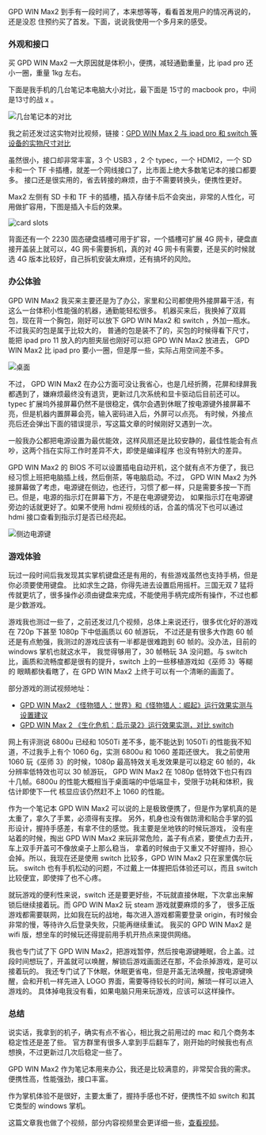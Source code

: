 GPD WIN Max2 到手有一段时间了，本来想等等，看看首发用户的情况再说的，还是没忍
住预约买了首发。下面，说说我使用一个多月来的感受。

### 外观和接口

买 GPD WIN Max2 一大原因就是体积小，便携，减轻通勤重量，比 ipad pro 还小一圈，重量 1kg 左右。

下面是我手机的几台笔记本电脑大小对比，最下面是 15寸的 macbook pro，中间是13寸的战 x 。

![几台笔记本的对比](/assets/blogs/2022/gpd-win-max2-review/laptops-comparison.jpg)

我之前还发过这实物对比视频，链接：[GPD WIN Max 2 与 ipad pro 和 switch 等设备的实物尺寸对比](https://www.bilibili.com/video/BV1fe411j78C/)

虽然很小，接口却非常丰富，3 个 USB3 ，2 个 typec，一个 HDMI2，一个 SD 卡和一个 TF 卡插槽，就差一个网线接口了，比市面上绝大多数笔记本的接口都要多。
接口还是很实用的，省去转接的麻烦，由于不需要转换头，便携性更好。

Max2 左侧有 SD 卡和 TF 卡的插槽，插入存储卡后不会突出，非常的人性化，可用做扩容用，下图是插入卡后的效果。

![card slots](/assets/blogs/2022/gpd-win-max2-review/card-slots.jpg)

背面还有一个 2230 固态硬盘插槽可用于扩容，一个插槽可扩展 4G 网卡，硬盘直接开盖装上就可以，4G
网卡需要拆机，真的对 4G 网卡有需要，还是买的时候就选 4G 版本比较好，自己拆机安装太麻烦，还有搞坏的风险。

### 办公体验

GPD WIN Max2 我买来主要还是为了办公，家里和公司都使用外接屏幕干活，有这么一台体积小性能强的机器，通勤能轻松很多。
机器买来后，我换掉了双肩包，现在背一个胸包，刚好可以放下 GPD WIN Max2 和 switch ，外加一瓶水。不过我买的包是属于比较大的，
普通的包是装不了的，买包的时候得看下尺寸，能把 ipad pro 11 放入的内胆夹层也刚好可以把 GPD WIN Max2 放进去，
GPD WIN Max2 比 ipad pro 要小一圈，但是厚一些，实际占用空间差不多。

![桌面](/assets/blogs/2022/gpd-win-max2-review/max2-on-deck.jpg)

不过， GPD WIN Max2 在办公方面可没让我省心，也是几经折腾，花屏和绿屏我都遇到了，嫌麻烦最终没有退货，更新过几次系统和显卡驱动后目前还可以。
typec 扩展坞外接屏幕仍然不是很稳定，偶尔会遇到休眠了按电源键外接屏幕不亮，但是机器内置屏幕会亮，输入密码进入后，外屏可以点亮。
有时候，外接点亮后还会弹出下面的错误提示，写这篇文章的时候刚好又遇到一次。

一般我办公都把电源设置为最优能效，这样风扇还是比较安静的，最佳性能会有点吵，这两个挡在实际工作时差异不大，即使是编译程序
也没有特别大的差异。

GPD WIN Max2 的 BIOS 不可以设置插电自动开机，这个就有点不方便了，我已经习惯上班把电脑插上线，然后倒茶，等电脑启动。不过， GPD WIN Max2
为外接屏幕做了考虑，电源键在侧边，也还行，习惯了都一样，只是需要多按一下而已。但是，电源的指示灯在屏幕下方，不是在电源键旁边，
如果指示灯在电源键旁边的话就更好了。如果不使用 hdmi 视频线的话，合盖的情况下也可以通过 hdmi 接口查看到指示灯是否已经亮起。

![侧边电源键](/assets/blogs/2022/gpd-win-max2-review/side-power-button.jpg)

### 游戏体验

玩过一段时间后我发现其实掌机键盘还是有用的，有些游戏虽然也支持手柄，但是你必须要使用键盘。
比如求生之路，你得先进去设置启用摇杆。三国无双 7 猛将传就更坑了，很多操作必须由键盘来完成，不能使用手柄完成所有操作，不过也都是少数游戏。

游戏我也测过一些了，之前还发过几个视频，总体上来说还行，很多优化好的游戏在 720p 下甚至 1080p 下中低画质以 60 帧游玩，
不过还是有很多大作跑 60 帧还是有点勉强，我测过的游戏应该有一半都是很难跑到 60 帧的。没办法，目前的 windows 掌机也就这水平，
我觉得够用了，30 帧畅玩 3A 没问题。与 switch 比，画质和流畅度都是很有的提升，switch 上的一些移植游戏如《巫师 3》等糊的
眼睛都快看瞎了，在 GPD WIN Max2 上终于可以有一个清晰的画面了。

部分游戏的测试视频地址：

- [GPD WIN Max2 《怪物猎人：世界》和《怪物猎人：崛起》运行效果实测与设置建议](https://www.bilibili.com/video/BV12D4y1r77F)
- [GPD WIN Max 2 《生化危机：启示录2》运行效果实测，对比 switch](https://www.bilibili.com/video/BV1Be4y1J7zn/)

网上有评测说 6800u 已经和 1050Ti 差不多，能不能达到 1050Ti 的性能我不知道，不过我手上有个 1060 6g，实测 6800u 和 1060 差距还很大。
我之前使用 1060 玩《巫师 3》的时候，1080p 最高特效关毛发效果是可以稳定 60 帧的，4k 分辨率低特效也可以 30 帧游玩，
GPD WIN Max2 在 1080p 低特效下也只有四十几帧。6800u 的性能大概相当于桌面端的中低端显卡，受限于功耗和体积，我估计即使下一代
核显应该仍然赶不上 1060 的性能。

作为一个笔记本 GPD WIN Max2 可以说的上是极致便携了，但是作为掌机真的是太重了，拿久了手累，必须得有支撑。
另外，机身也没有做防滑和贴合手掌的弧形设计，握持手感差，有拿不住的感觉。我主要是坐地铁的时候玩游戏，
没有座站着的时候，掏出 GPD WIN Max2 来玩非常危险，盖子有点紧，要使点力去开，车上双手开盖可不像放桌子上那么稳当，
拿着的时候由于又重又不好握持，担心会掉。所以，我现在还是使用 switch 比较多，GPD WIN Max2 只在家里偶尔玩玩。
switch 也有手机松动的问题，不过戴上一体握把后体验还可以，而且 switch 比较便宜，即使摔了也不心疼。

就玩游戏的便利性来说，switch 还是要更好些，不玩就直接休眠，下次拿出来解锁后继续接着玩。而 GPD WIN Max2 玩 steam 游戏就要麻烦的多了，
很多正版游戏都需要联网，比如我在玩的战地，每次进入游戏都需要登录 origin，有时候会非常的慢，等待许久后登录失败，只能再继续重试。
我买的 GPD WIN Max2 是 wifi 版，想坐车的时候玩还得提前用手机开热点来提供网络。

我也专门试了下 GPD WIN Max2，把游戏暂停，然后按电源键睡眠，合上盖。过段时间想玩了，开盖就可以唤醒，解锁后游戏画面还在那，不会杀掉游戏，是可以接着玩的。
我还专门试了下休眠，休眠更省电，但是开盖无法唤醒，按电源键唤醒，会和开机一样先进入 LOGO 界面，需要等待较长的时间，解琐一样可以进入游戏的。
具体掉电我没有看，如果电脑只用来玩游戏，应该可以这样操作。

### 总结

说实话，我拿到的机子，确实有点不省心，相比我之前用过的 mac 和几个商务本稳定性还是差了些。
官方群里有很多人拿到手后翻车了，刚开始的时候我也有点想换，不过更新过几次后稳定一些了。

GPD WIN Max2 作为笔记本用来办公，我还是比较满意的，非常契合我的需求。便携性高，性能强劲，接口丰富。

作为掌机体验不是很好，主要太重了，握持手感也不好，便携性不如 switch 和其它类型的 windows 掌机。

这篇文章我也做了个视频，部分内容视频里会更详细一些，[查看视频](https://www.bilibili.com/video/BV1PG411A7FE/)。
